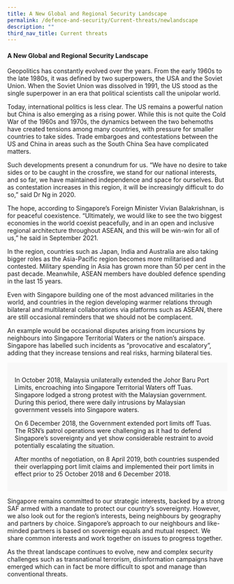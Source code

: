 ```yaml
---
title: A New Global and Regional Security Landscape
permalink: /defence-and-security/Current-threats/newlandscape
description: ""
third_nav_title: Current threats
---
```

#### A New Global and Regional Security Landscape

Geopolitics has constantly evolved over the years. From the early 1960s to the late 1980s, it was defined by two superpowers, the USA and the Soviet Union. When the Soviet Union was dissolved in 1991, the US stood as the single superpower in an era that political scientists call the unipolar world.

Today, international politics is less clear. The US remains a powerful nation but China is also emerging as a rising power. While this is not quite the Cold War of the 1960s and 1970s, the dynamics between the two behemoths have created tensions among many countries, with pressure for smaller countries to take sides. Trade embargoes and contestations between the US and China in areas such as the South China Sea have complicated matters.

Such developments present a conundrum for us. “We have no desire to take sides or to be caught in the crossfire, we stand for our national interests, and so far, we have maintained independence and space for ourselves. But as contestation increases in this region, it will be increasingly difficult to do so,” said Dr Ng in 2020.

The hope, according to Singapore’s Foreign Minister Vivian Balakrishnan, is for peaceful coexistence. “Ultimately, we would like to see the two biggest economies in the world coexist peacefully, and in an open and inclusive regional architecture throughout ASEAN, and this will be win-win for all of us,” he said in September 2021.

In the region, countries such as Japan, India and Australia are also taking bigger roles as the Asia-Pacific region becomes more militarised and contested. Military spending in Asia has grown more than 50 per cent in the past decade. Meanwhile, ASEAN members have doubled defence spending in the last 15 years.

Even with Singapore building one of the most advanced militaries in the world, and countries in the region developing warmer relations through bilateral and multilateral collaborations via platforms such as ASEAN, there are still occasional reminders that we should not be complacent. 

An example would be occasional disputes arising from incursions by neighbours into Singapore Territorial Waters or the nation’s airspace. Singapore has labelled such incidents as “provocative and escalatory”, adding that they increase tensions and real risks, harming bilateral ties. 

<div style="border:0px solid #0505f8;background-color:#f8f8f8;padding:1.2em;">
<p>In October 2018, Malaysia unilaterally extended the Johor Baru Port Limits, encroaching into Singapore Territorial Waters off Tuas. Singapore lodged a strong protest with the Malaysian government. During this period, there were daily intrusions by Malaysian government vessels into Singapore waters. </p>

<p>On 6 December 2018, the Government extended port limits off Tuas. The RSN’s patrol operations were challenging as it had to defend Singapore’s sovereignty and yet show considerable restraint to avoid potentially escalating the situation. </p>
	
<p>After months of negotiation, on 8 April 2019, both countries suspended their overlapping port limit claims and implemented their port limits in effect prior to 25 October 2018 and 6 December 2018. </p>
</div>

Singapore remains committed to our strategic interests, backed by a strong SAF armed with a mandate to protect our country’s sovereignty. However, we also look out for the region’s interests, being neighbours by geography and partners by choice. Singapore’s approach to our neighbours and like-minded partners is based on sovereign equals and mutual respect. We share common interests and work together on issues to progress together. 

As the threat landscape continues to evolve, new and complex security challenges such as transnational terrorism, disinformation campaigns have emerged which can in fact be more difficult to spot and manage than conventional threats.